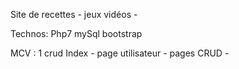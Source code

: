 
Site de recettes - jeux vidéos - 

Technos: 
Php7
mySql
bootstrap


MCV : 
1 crud
Index - page utilisateur - pages CRUD -




